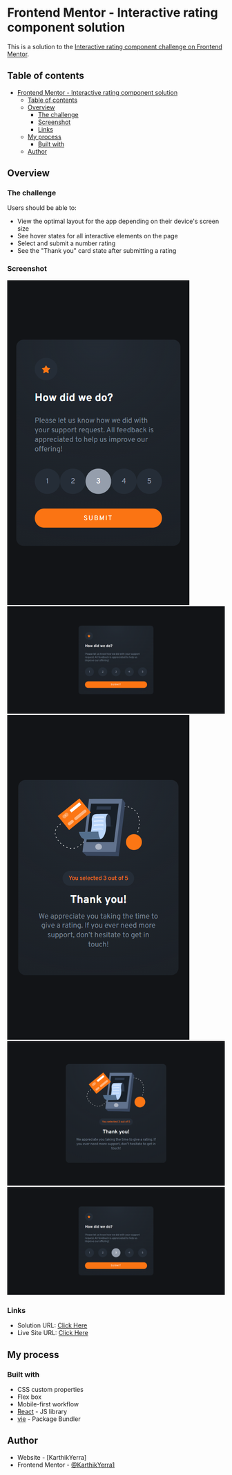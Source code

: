 # Frontend Mentor - Interactive rating component solution

This is a solution to the [Interactive rating component challenge on Frontend Mentor](https://www.frontendmentor.io/challenges/interactive-rating-component-koxpeBUmI).

## Table of contents

- [Frontend Mentor - Interactive rating component solution](#frontend-mentor---interactive-rating-component-solution)
  - [Table of contents](#table-of-contents)
  - [Overview](#overview)
    - [The challenge](#the-challenge)
    - [Screenshot](#screenshot)
    - [Links](#links)
  - [My process](#my-process)
    - [Built with](#built-with)
  - [Author](#author)

## Overview

### The challenge

Users should be able to:

- View the optimal layout for the app depending on their device's screen size
- See hover states for all interactive elements on the page
- Select and submit a number rating
- See the "Thank you" card state after submitting a rating

### Screenshot

![Mobile view](./src/assets/mobile-view.png)
![Desktop view](./src/assets/desktop-view.png)
![Mobile Thankyou-view](./src/assets/mobile-thank-you.png)
![desktop thankyou](./src/assets/desktop-thank-you.png)
![Active state](./src/assets/desktop-view-rating.png)

### Links

- Solution URL: [Click Here](https://www.frontendmentor.io/solutions/interactive-rating-page-eoPVvHA0DR)
- Live Site URL: [Click Here](https://karthikyerra1.github.io/interactive-rating/)

## My process

### Built with

- CSS custom properties
- Flex box
- Mobile-first workflow
- [React](https://reactjs.org/) - JS library
- [vie](https://vite.dev/) - Package Bundler

## Author

- Website - [KarthikYerra]
- Frontend Mentor - [@KarthikYerra1](https://www.frontendmentor.io/profile/KarthikYerra1)
